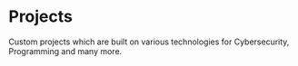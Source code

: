 # Projects
Custom projects which are built on various technologies for Cybersecurity, Programming and many more.

